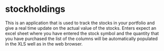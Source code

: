 # stockholdings
This is an application that is used to track the stocks in your portfolio and give a real time update on the actual value of the stocks. Enters expect an excel sheet where you have entered the stock symbol and the quantity that you have purchased the list of the columns will be automatically populated in the XLS well as in the web browser.
